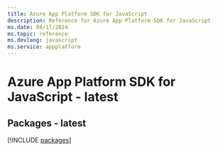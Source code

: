 ```yaml
---
title: Azure App Platform SDK for JavaScript
description: Reference for Azure App Platform SDK for JavaScript
ms.date: 04/17/2024
ms.topic: reference
ms.devlang: javascript
ms.service: appplatform
---
```

# Azure App Platform SDK for JavaScript - latest
## Packages - latest
[!INCLUDE [packages](app-platform-index.md)]